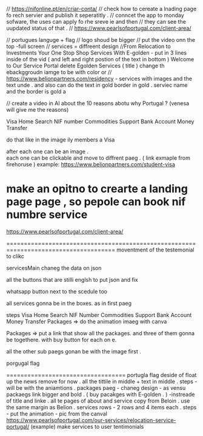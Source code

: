 // https://nifonline.pt/en/criar-conta/
// check how to cereate a lnading page fo rech servier and publish it seperatitly .
// conncet the app to monday sofware, the uses can apply fo rhe sreve ie and then
// they can see the uupdated status of that .
// https://www.pearlsofportugal.com/client-area/

// portugues languge + flag
// logo shoud be bigger
// put the video onn the top -full screen
// services = diffreent design
//From Relocation to Investments Your One Stop Shop Services With E-golden - put in 3 lines inside of the vid ( and left and right postion of the text in bottom )
Welcome to Our Service Portal delete
Egolden Services ( title )
change th ebackggroudn iamge to be with color or
// https://www.belionpartners.com/residency - services with images and the text unde .
and also can do the text in gold border in gold .
serviec name and the border is gold a

// create a video in AI about the 10 reasons abotu why Portugal ? (venesa will give me the reasons)

Visa
Home Search
NIF number
Commodities Support
Bank Account
Money Transfer

do that like in the image
ily members a Visa

after each one can be an image .  
each one can be clickable and move to diffrent paeg . ( link exmaple from firehoruse )
example: https://www.belionpartners.com/student-visa

# make an opitno to crearte a landing page page , so pepole can book nif numbre service

https://www.pearlsofportugal.com/client-area/

=====================================================================================
moventment of the testemonial to clikc

servicesMain chaneg the data on json

all the buttons that are stilli englsh to put json and fix

whatsapp button next to the scedule too

all services gonna be in the boxes. as in first paeg

steps
Visa
Home Search
NIF Number
Commodities Support
Bank Account
Money Transfer
Packages => do the animation imaeg with canva

Packages => put a link that show all the packages.
and three of them gonna be togethere. with buy button for each on e.

all the other sub paegs gonan be with the image first .

porgugal flag

==================================
portugla flag
deside of float up
the news remove for now .
all the tittile in middle + text in middle .
steps - will be with the aniamtions .
packages paeg - chaneg design - as vensu
packaegs link bigger and bold . ( buy pacakges with E-golden . ) -instreade of title and linke .
all te pages of about and service copy from Beloin .
use the same margin as Belion .
services rows - 2 rows and 4 items each .
steps - put the animation - pic from the canval
https://www.pearlsofportugal.com/our-services/relocation-service-portugal/ (example)
make services to user tentimonials
